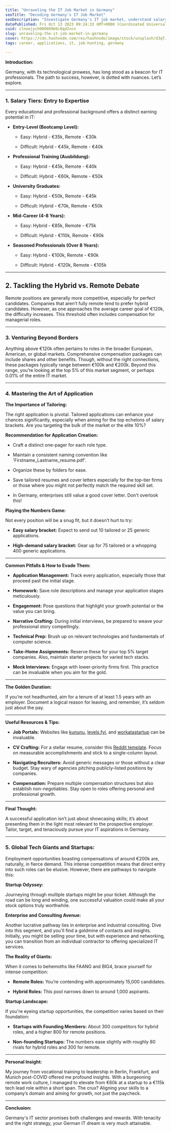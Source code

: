 ```yaml
---
title: "Unraveling the IT Job Market in Germany"
seoTitle: "Decoding Germany's IT Job Market"
seoDescription: "Investigate Germany's IT job market, understand salary levels, hybrid/remote roles, and excel in application strategies for success"
datePublished: Fri Oct 13 2023 09:24:33 GMT+0000 (Coordinated Universal Time)
cuid: clnoejych000609m9c8qd2xcn
slug: unraveling-the-it-job-market-in-germany
cover: https://cdn.hashnode.com/res/hashnode/image/stock/unsplash/d3qTJWZgT6Y/upload/a12c69b138297686822425139fd54c33.jpeg
tags: career, applications, it, job-hunting, germany

---
```


**Introduction:**

Germany, with its technological prowess, has long stood as a beacon for IT professionals. The path to success, however, is dotted with nuances. Let’s explore.

---

### **1\. Salary Tiers: Entry to Expertise**

Every educational and professional background offers a distinct earning potential in IT:

* **Entry-Level (Bootcamp Level):**
    
    * Easy: Hybrid - €35k, Remote - €30k
        
    * Difficult: Hybrid - €45k, Remote - €40k
        
* **Professional Training (Ausbildung):**
    
    * Easy: Hybrid - €45k, Remote - €40k
        
    * Difficult: Hybrid - €60k, Remote - €50k
        
* **University Graduates:**
    
    * Easy: Hybrid - €50k, Remote - €45k
        
    * Difficult: Hybrid - €70k, Remote - €50k
        
* **Mid-Career (4-8 Years):**
    
    * Easy: Hybrid - €85k, Remote - €75k
        
    * Difficult: Hybrid - €110k, Remote - €90k
        
* **Seasoned Professionals (Over 8 Years):**
    
    * Easy: Hybrid - €100k, Remote - €90k
        
    * Difficult: Hybrid - €120k, Remote - €105k
        

---

## **2\. Tackling the Hybrid vs. Remote Debate**

Remote positions are generally more competitive, especially for perfect candidates. Companies that aren’t fully remote tend to prefer hybrid candidates. However, as one approaches the average career goal of €120k, the difficulty increases. This threshold often includes compensation for managerial roles.

---

### **3\. Venturing Beyond Borders**

Anything above €120k often pertains to roles in the broader European, American, or global markets. Comprehensive compensation packages can include shares and other benefits. Though, without the right connections, these packages typically range between €100k and €200k. Beyond this range, you’re looking at the top 5% of this market segment, or perhaps 0.01% of the entire IT market.

---

### **4\. Mastering the Art of Application**

**The Importance of Tailoring:**

The right application is pivotal. Tailored applications can enhance your chances significantly, especially when aiming for the top echelons of salary brackets. Are you targeting the bulk of the market or the elite 10%?

**Recommendation for Application Creation:**

* Craft a distinct one-pager for each role type.
    
* Maintain a consistent naming convention like 'Firstname\_Lastname\_resume.pdf'.
    
* Organize these by folders for ease.
    
* Save tailored resumes and cover letters especially for the top-tier firms or those where you might not perfectly match the required skill set.
    
* In Germany, enterprises still value a good cover letter. Don't overlook this!
    

**Playing the Numbers Game:**

Not every position will be a snug fit, but it doesn’t hurt to try:

* **Easy salary bracket:** Expect to send out 10 tailored or 25 generic applications.
    
* **High-demand salary bracket:** Gear up for 75 tailored or a whopping 400 generic applications.
    

---

**Common Pitfalls & How to Evade Them:**

* **Application Management:** Track every application, especially those that proceed past the initial stage.
    
* **Homework:** Save role descriptions and manage your application stages meticulously.
    
* **Engagement:** Pose questions that highlight your growth potential or the value you can bring.
    
* **Narrative Crafting:** During initial interviews, be prepared to weave your professional story compellingly.
    
* **Technical Prep:** Brush up on relevant technologies and fundamentals of computer science.
    
* **Take-Home Assignments:** Reserve these for your top 5% target companies. Also, maintain starter projects for varied tech stacks.
    
* **Mock Interviews:** Engage with lower-priority firms first. This practice can be invaluable when you aim for the gold.
    

---

**The Golden Duration:**

If you’re not headhunted, aim for a tenure of at least 1.5 years with an employer. Document a logical reason for leaving, and remember, it’s seldom just about the pay.

---

**Useful Resources & Tips:**

* **Job Portals:** Websites like [kununu](https://www.kununu.com/), [levels.fyi](http://levels.fyi), and [workatastartup](https://www.workatastartup.com/) can be invaluable.
    
* **CV Crafting:** For a stellar resume, consider this [Reddit template](https://www.reddit.com/r/jobs/comments/7y8k6p/im_an_exrecruiter_for_some_of_the_top_companies/). Focus on measurable accomplishments and stick to a single-column layout.
    
* **Navigating Recruiters:** Avoid generic messages or those without a clear budget. Stay wary of agencies pitching publicly-listed positions by companies.
    
* **Compensation:** Prepare multiple compensation structures but also establish non-negotiables. Stay open to roles offering personal and professional growth.
    

---

**Final Thought:**

A successful application isn’t just about showcasing skills; it’s about presenting them in the light most relevant to the prospective employer. Tailor, target, and tenaciously pursue your IT aspirations in Germany.

---

### **5\. Global Tech Giants and Startups:**

Employment opportunities boasting compensations of around €200k are, naturally, in fierce demand. This intense competition means that direct entry into such roles can be elusive. However, there are pathways to navigate this:

**Startup Odyssey:**

Journeying through multiple startups might be your ticket. Although the road can be long and winding, one successful valuation could make all your stock options truly worthwhile.

**Enterprise and Consulting Avenue:**

Another lucrative pathway lies in enterprise and industrial consulting. Dive into this segment, and you'll find a goldmine of contacts and insights. Initially, you might be selling your time, but with experience and networking, you can transition from an individual contractor to offering specialized IT services.

**The Reality of Giants:**

When it comes to behemoths like FAANG and BIG4, brace yourself for intense competition:

* **Remote Roles:** You’re contending with approximately 15,000 candidates.
    
* **Hybrid Roles:** This pool narrows down to around 1,000 aspirants.
    

**Startup Landscape:**

If you're eyeing startup opportunities, the competition varies based on their foundation:

* **Startups with Founding Members:** About 300 competitors for hybrid roles, and a higher 800 for remote positions.
    
* **Non-founding Startups:** The numbers ease slightly with roughly 80 rivals for hybrid roles and 300 for remote.
    

---

**Personal Insight:**

My journey from vocational training to leadership in Berlin, Frankfurt, and Munich post-COVID offered me profound insights. With a burgeoning remote work culture, I managed to elevate from €60k at a startup to a €115k tech lead role within a short span. The crux? Aligning your skills to a company’s domain and aiming for growth, not just the paycheck.

---

**Conclusion:**

Germany's IT sector promises both challenges and rewards. With tenacity and the right strategy, your German IT dream is very much attainable.